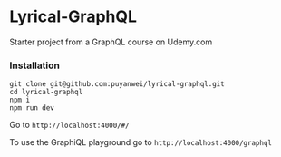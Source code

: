 # Lyrical-GraphQL

Starter project from a GraphQL course on Udemy.com

### Installation

```
git clone git@github.com:puyanwei/lyrical-graphql.git
cd lyrical-graphql
npm i
npm run dev
```

Go to `http://localhost:4000/#/`

To use the GraphiQL playground go to `http://localhost:4000/graphql`
